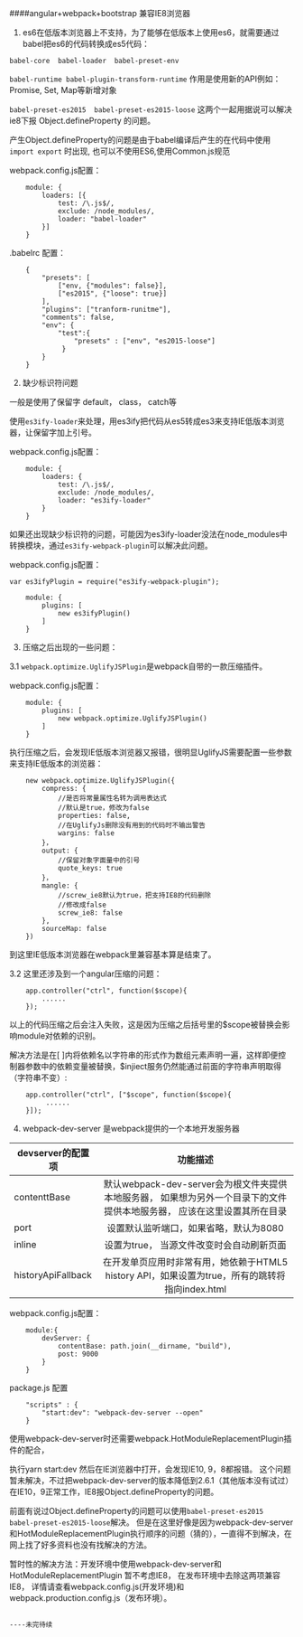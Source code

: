 ####angular+webpack+bootstrap 兼容IE8浏览器

1. es6在低版本浏览器上不支持，为了能够在低版本上使用es6，就需要通过babel把es6的代码转换成es5代码：

`babel-core  babel-loader  babel-preset-env`

`babel-runtime babel-plugin-transform-runtime`
作用是使用新的API例如：Promise, Set, Map等新增对象

`babel-preset-es2015  babel-preset-es2015-loose`
这两个一起用据说可以解决ie8下报 Object.defineProperty 的问题。

产生Object.defineProperty的问题是由于babel编译后产生的在代码中使用 
`import export` 时出现, 也可以不使用ES6,使用Common.js规范

webpack.config.js配置：

        module: {
            loaders: [{
                test: /\.js$/,
                exclude: /node_modules/,
                loader: "babel-loader"
            }]
        }
.babelrc 配置：

        {
            "presets": [
                ["env, {"modules": false}],
                ["es2015", {"loose": true}]
            ],
            "plugins": ["tranform-runitme"],
            "comments": false,
            "env": {
                "test":{
                    "presets" : ["env", "es2015-loose"]
                 }
            }
        }


2. 缺少标识符问题

一般是使用了保留字 default， class， catch等

使用`es3ify-loader`来处理，用es3ify把代码从es5转成es3来支持IE低版本浏览器，让保留字加上引号。

webpack.config.js配置：

        module: {
            loaders: {
                test: /\.js$/,
                exclude: /node_modules/,
                loader: "es3ify-loader"
            }
        }
如果还出现缺少标识符的问题，可能因为es3ify-loader没法在node_modules中转换模块，通过`es3ify-webpack-plugin`可以解决此问题。

webpack.config.js配置：

    var es3ifyPlugin = require("es3ify-webpack-plugin");
    
        module: {
            plugins: [
                new es3ifyPlugin()
            ]
        }

3. 压缩之后出现的一些问题：

3.1 `webpack.optimize.UglifyJSPlugin`是webpack自带的一款压缩插件。

 webpack.config.js配置：

        module: {
            plugins: [
                new webpack.optimize.UglifyJSPlugin()
            ]
        }
        
    
执行压缩之后，会发现IE低版本浏览器又报错，很明显UglifyJS需要配置一些参数来支持IE低版本的浏览器：

        new webpack.optimize.UglifyJSPlugin({
            compress: {
                //是否将常量属性名转为调用表达式
                //默认是true，修改为false
                properties: false,
                //在UglifyJs删除没有用到的代码时不输出警告
                wargins: false  
            }，
            output: {
                //保留对象字面量中的引号
                quote_keys: true
            }，
            mangle: {
                //screw_ie8默认为true，把支持IE8的代码删除
                //修改成false
                screw_ie8: false
            },
            sourceMap: false
        })

到这里IE低版本浏览器在webpack里兼容基本算是结束了。


3.2 这里还涉及到一个angular压缩的问题：

        app.controller("ctrl", function($scope){
            ......
        });

以上的代码压缩之后会注入失败，这是因为压缩之后括号里的$scope被替换会影响module对依赖的识别。

解决方法是在[ ]内将依赖名以字符串的形式作为数组元素声明一遍，这样即便控制器参数中的依赖变量被替换，$injiect服务仍然能通过前面的字符串声明取得（字符串不变）:

        app.controller("ctrl", ["$scope", function($scope){
             ......
        }]);


4. webpack-dev-server 是webpack提供的一个本地开发服务器

| devserver的配置项 | 功能描述                  |
| ----------------- | :-----------------------:|
|contenttBase      |默认webpack-dev-server会为根文件夹提供本地服务器， 如果想为另外一个目录下的文件提供本地服务器， 应该在这里设置其所在目录|
|port             | 设置默认监听端口，如果省略，默认为8080|
| inline| 设置为true， 当源文件改变时会自动刷新页面|
| historyApiFallback|在开发单页应用时非常有用，她依赖于HTML5 history API，如果设置为true，所有的跳转将指向index.html|

webpack.config.js配置：

        module:{
            devServer: {
                contentBase: path.join(__dirname, "build"),
                post: 9000
            }
        }
        
 package.js 配置
 
        "scripts" : {
            "start:dev": "webpack-dev-server --open"
        }
 
  使用webpack-dev-server时还需要webpack.HotModuleReplacementPlugin插件的配合，
    
    
执行yarn start:dev 然后在IE浏览器中打开，会发现IE10, 9，8都报错。
这个问题暂未解决，不过把webpack-dev-server的版本降低到2.6.1（其他版本没有试过）在IE10，9正常工作，IE8报Object.defineProperty的问题。

前面有说过Object.defineProperty的问题可以使用`babel-preset-es2015  babel-preset-es2015-loose`解决。
但是在这里好像是因为webpack-dev-server和HotModuleReplacementPlugin执行顺序的问题（猜的），一直得不到解决，在网上找了好多资料也没有找解决的方法。

暂时性的解决方法：开发环境中使用webpack-dev-server和HotModuleReplacementPlugin 暂不考虑IE8， 在发布环境中去除这两项兼容IE8， 
详情请查看webpack.config.js(开发环境)和webpack.production.config.js（发布环境）。




                                                                                          ----未完待续            
